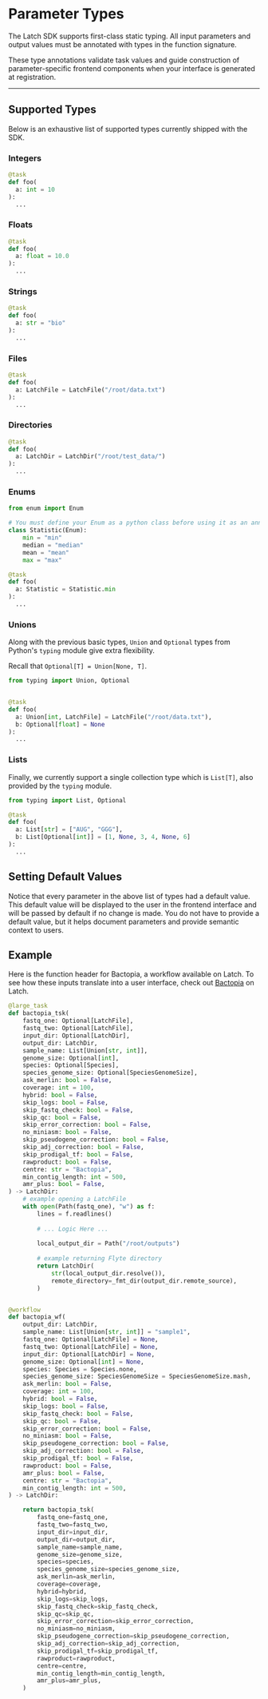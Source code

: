 # Parameter Types

The Latch SDK supports first-class static typing. All input parameters and
output values must be annotated with types in the function signature.

These type annotations validate task values and guide construction of
parameter-specific frontend components when your interface is generated at
registration.

---

## Supported Types

Below is an exhaustive list of supported types currently shipped with the SDK.

### Integers

```python
@task
def foo(
  a: int = 10
):
  ...
```

### Floats

```python
@task
def foo(
  a: float = 10.0
):
  ...
```

### Strings

```python
@task
def foo(
  a: str = "bio"
):
  ...
```

### Files

```python
@task
def foo(
  a: LatchFile = LatchFile("/root/data.txt")
):
  ...
```

### Directories

```python
@task
def foo(
  a: LatchDir = LatchDir("/root/test_data/")
):
  ...
```

### Enums

```python
from enum import Enum

# You must define your Enum as a python class before using it as an annotation.
class Statistic(Enum):
    min = "min"
    median = "median"
    mean = "mean"
    max = "max"

@task
def foo(
  a: Statistic = Statistic.min
):
  ...
```

### Unions

Along with the previous basic types, `Union` and `Optional` types from Python's
`typing` module give extra flexibility.

Recall that `Optional[T] = Union[None, T]`.

```python
from typing import Union, Optional


@task
def foo(
  a: Union[int, LatchFile] = LatchFile("/root/data.txt"),
  b: Optional[float] = None
):
  ...
```

### Lists

Finally, we currently support a single collection type which is `List[T]`, also
provided by the `typing` module.

```python
from typing import List, Optional

@task
def foo(
  a: List[str] = ["AUG", "GGG"],
  b: List[Optional[int]] = [1, None, 3, 4, None, 6]
):
  ...
```

## Setting Default Values

Notice that every parameter in the above list of types had a default value. This
default value will be displayed to the user in the frontend interface and will
be passed by default if no change is made. You do not have to provide a default
value, but it helps document parameters and provide semantic context to users.

## Example

Here is the function header for Bactopia, a workflow available on Latch. To see
how these inputs translate into a user interface, check out
[Bactopia](https://console.latch.bio/se/bactopia) on Latch.

```python
@large_task
def bactopia_tsk(
    fastq_one: Optional[LatchFile],
    fastq_two: Optional[LatchFile],
    input_dir: Optional[LatchDir],
    output_dir: LatchDir,
    sample_name: List[Union[str, int]],
    genome_size: Optional[int],
    species: Optional[Species],
    species_genome_size: Optional[SpeciesGenomeSize],
    ask_merlin: bool = False,
    coverage: int = 100,
    hybrid: bool = False,
    skip_logs: bool = False,
    skip_fastq_check: bool = False,
    skip_qc: bool = False,
    skip_error_correction: bool = False,
    no_miniasm: bool = False,
    skip_pseudogene_correction: bool = False,
    skip_adj_correction: bool = False,
    skip_prodigal_tf: bool = False,
    rawproduct: bool = False,
    centre: str = "Bactopia",
    min_contig_length: int = 500,
    amr_plus: bool = False,
) -> LatchDir:
    # example opening a LatchFile
    with open(Path(fastq_one), "w") as f:
        lines = f.readlines() 
    
        # ... Logic Here ...
    
        local_output_dir = Path("/root/outputs")
  
        # example returning Flyte directory
        return LatchDir(
            str(local_output_dir.resolve()),
            remote_directory=_fmt_dir(output_dir.remote_source),
        )


@workflow
def bactopia_wf(
    output_dir: LatchDir,
    sample_name: List[Union[str, int]] = "sample1",
    fastq_one: Optional[LatchFile] = None,
    fastq_two: Optional[LatchFile] = None,
    input_dir: Optional[LatchDir] = None,
    genome_size: Optional[int] = None,
    species: Species = Species.none,
    species_genome_size: SpeciesGenomeSize = SpeciesGenomeSize.mash,
    ask_merlin: bool = False,
    coverage: int = 100,
    hybrid: bool = False,
    skip_logs: bool = False,
    skip_fastq_check: bool = False,
    skip_qc: bool = False,
    skip_error_correction: bool = False,
    no_miniasm: bool = False,
    skip_pseudogene_correction: bool = False,
    skip_adj_correction: bool = False,
    skip_prodigal_tf: bool = False,
    rawproduct: bool = False,
    amr_plus: bool = False,
    centre: str = "Bactopia",
    min_contig_length: int = 500,
) -> LatchDir:

    return bactopia_tsk(
        fastq_one=fastq_one,
        fastq_two=fastq_two,
        input_dir=input_dir,
        output_dir=output_dir,
        sample_name=sample_name,
        genome_size=genome_size,
        species=species,
        species_genome_size=species_genome_size,
        ask_merlin=ask_merlin,
        coverage=coverage,
        hybrid=hybrid,
        skip_logs=skip_logs,
        skip_fastq_check=skip_fastq_check,
        skip_qc=skip_qc,
        skip_error_correction=skip_error_correction,
        no_miniasm=no_miniasm,
        skip_pseudogene_correction=skip_pseudogene_correction,
        skip_adj_correction=skip_adj_correction,
        skip_prodigal_tf=skip_prodigal_tf,
        rawproduct=rawproduct,
        centre=centre,
        min_contig_length=min_contig_length,
        amr_plus=amr_plus,
    )

```

